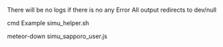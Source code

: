 There will be no logs if there is no any Error
All output redirects to dev/null


cmd Example
                    simu_helper.sh <user number> <url> <lanTpye> <time>

  meteor-down simu_sapporo_user.js <user name>   <url> <lanTpye> <time>


